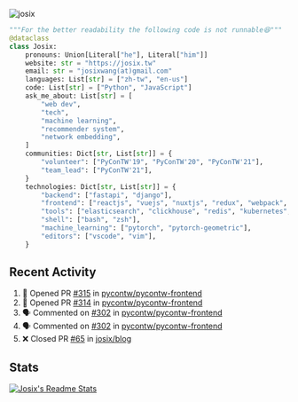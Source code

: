 ![josix](https://komarev.com/ghpvc/?username=josix)
```python
"""For the better readability the following code is not runnable😆"""
@dataclass
class Josix:
    pronouns: Union[Literal["he"], Literal["him"]]
    website: str = "https://josix.tw"
    email: str = "josixwang(at)gmail.com"
    languages: List[str] = ["zh-tw", "en-us"]
    code: List[str] = ["Python", "JavaScript"]
    ask_me_about: List[str] = [
        "web dev",
        "tech",
        "machine learning",
        "recommender system",
        "network embedding",
    ]
    communities: Dict[str, List[str]] = {
        "volunteer": ["PyConTW'19", "PyConTW'20", "PyConTW'21"],
        "team_lead": ["PyConTW'21"],
    }
    technologies: Dict[str, List[str]] = {
        "backend": ["fastapi", "django"],
        "frontend": ["reactjs", "vuejs", "nuxtjs", "redux", "webpack", "tailwindcss"],
        "tools": ["elasticsearch", "clickhouse", "redis", "kubernetes", "docker"],
        "shell": ["bash", "zsh"],
        "machine_learning": ["pytorch", "pytorch-geometric"],
        "editors": ["vscode", "vim"],
    }
```
## Recent Activity
<!--START_SECTION:activity-->
1. 💪 Opened PR [#315](https://github.com/pycontw/pycontw-frontend/pull/315) in [pycontw/pycontw-frontend](https://github.com/pycontw/pycontw-frontend)
2. 💪 Opened PR [#314](https://github.com/pycontw/pycontw-frontend/pull/314) in [pycontw/pycontw-frontend](https://github.com/pycontw/pycontw-frontend)
3. 🗣 Commented on [#302](https://github.com/pycontw/pycontw-frontend/issues/302) in [pycontw/pycontw-frontend](https://github.com/pycontw/pycontw-frontend)
4. 🗣 Commented on [#302](https://github.com/pycontw/pycontw-frontend/issues/302) in [pycontw/pycontw-frontend](https://github.com/pycontw/pycontw-frontend)
5. ❌ Closed PR [#65](https://github.com/josix/blog/pull/65) in [josix/blog](https://github.com/josix/blog)
<!--END_SECTION:activity-->



## Stats
[![Josix's Readme Stats](https://github-readme-stats.vercel.app/api?username=josix&show_icons=true&theme=default&count_private=true&card_width=400)](https://github.com/anuraghazra/github-readme-stats)
